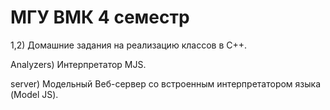 # МГУ ВМК 4 семестр
1,2) Домашние задания на реализацию классов в C++.

Analyzers) Интерпретатор MJS.

server) Модельный Веб-сервер со встроенным интерпретатором языка (Model JS).
